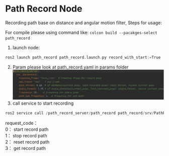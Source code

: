 # Path Record Node

Recording path base on distance and angular motion filter, Steps for usage:

For compile please using command like: ```colcon build --pacakges-select path_record```

1. launch node:

```asm
ros2 launch path_record path_record.launch.py record_with_start:=True
```
2. Param please look at path_record.yaml in params folder
![img.png](resources/params.png)
3. call service to start recording

```asm
ros2 service call /path_record_server/path_record path_record/srv/PathRecord "{ request_code: 0 }"
```

request_code：   
0： start record path  
1： stop record path  
2： reset record path  
3： get record path   